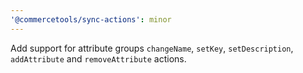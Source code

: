 ```yaml
---
'@commercetools/sync-actions': minor
---
```


Add support for attribute groups `changeName`, `setKey`, `setDescription`, `addAttribute` and `removeAttribute` actions.
